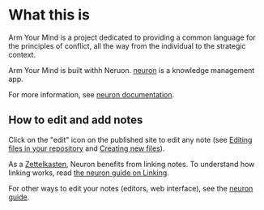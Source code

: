 # What this is

Arm Your Mind is a project dedicated to providing a common language for the principles of conflict, all the way from the individual to the strategic context.

Arm Your Mind is built withh Neruon. [neuron] is a knowledge management app.

For more information, see [neuron documentation][neuron].

## How to edit and add notes

Click on the "edit" icon on the published site to edit any note (see [Editing files in your repository](https://help.github.com/en/github/managing-files-in-a-repository/editing-files-in-your-repository) and [Creating new files](https://help.github.com/en/github/managing-files-in-a-repository/creating-new-files)).

As a [Zettelkasten](https://en.wikipedia.org/wiki/Zettelkasten), Neuron benefits from linking notes. To understand how linking works, read [the neuron guide on Linking][linking].

For other ways to edit your notes (editors, web interface), see the [neuron guide][create].

[neuron]: https://neuron.zettel.page/
[examples]: https://neuron.zettel.page/examples.html
[linking]: https://neuron.zettel.page/linking.html
[create]: https://neuron.zettel.page/create.html
